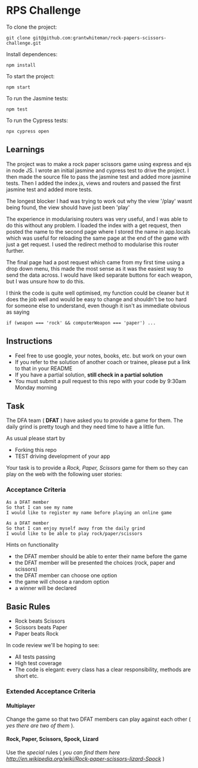 # RPS Challenge
To clone the project:
```
git clone git@github.com:grantwhiteman/rock-papers-scissors-challenge.git
```
Install dependences:
```
npm install
```
To start the project:
```
npm start
```
To run the Jasmine tests:
```
npm test
```
To run the Cypress tests:
```
npx cypress open
```

## Learnings
The project was to make a rock paper scissors game using express and ejs in node JS. I wrote an initial jasmine and cypress test to drive the project. I then made the source file to pass the jasmine test and added more jasmine tests. Then I added the index.js, views and routers and passed the first jasmine test and added more tests.

The longest blocker I had was trying to work out why the view '/play' wasnt being found, the view should have just been 'play'

The experience in modularising routers was very useful, and I was able to do this without any problem. I loaded the index with a get request, then posted the name to the second page where I stored the name in app.locals which was useful for reloading the same page at the end of the game with just a get request. I used the redirect method to modularise this router further.

The final page had a post request which came from my first time using a drop down menu, this made the most sense as it was the easiest way to send the data across. I would have liked separate buttons for each weapon, but I was unsure how to do this.

I think the code is quite well optimised, my function could be cleaner but it does the job well and would be easy to change and shouldn't be too hard for someone else to understand, even though it isn't as immediate obvious as saying 
```
if (weapon === 'rock' && computerWeapon === 'paper') ...
```

Instructions
-------

* Feel free to use google, your notes, books, etc. but work on your own
* If you refer to the solution of another coach or trainee, please put a link to that in your README
* If you have a partial solution, **still check in a partial solution**
* You must submit a pull request to this repo with your code by 9:30am Monday morning

Task
----

The DFA team ( **DFAT** ) have asked you to provide a game for them. The daily grind is pretty tough and they need time to have a little fun.

As usual please start by

* Forking this repo
* TEST driving development of your app

Your task is to provide a _Rock, Paper, Scissors_ game for them so they can play on the web with the following user stories:

### Acceptance Criteria
```
As a DFAT member
So that I can see my name
I would like to register my name before playing an online game

As a DFAT member
So that I can enjoy myself away from the daily grind
I would like to be able to play rock/paper/scissors
```

Hints on functionality

- the DFAT member should be able to enter their name before the game
- the DFAT member will be presented the choices (rock, paper and scissors)
- the DFAT member can choose one option
- the game will choose a random option
- a winner will be declared

## Basic Rules

- Rock beats Scissors
- Scissors beats Paper
- Paper beats Rock

In code review we'll be hoping to see:

* All tests passing
* High test coverage
* The code is elegant: every class has a clear responsibility, methods are short etc.

### Extended Acceptance Criteria

#### Multiplayer

Change the game so that two DFAT members can play against each other ( _yes there are two of them_ ).

#### Rock, Paper, Scissors, Spock, Lizard

Use the _special_ rules ( _you can find them here http://en.wikipedia.org/wiki/Rock-paper-scissors-lizard-Spock_ )
